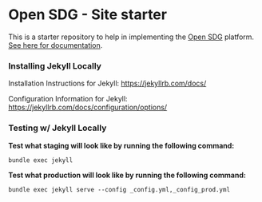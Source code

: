 # Open SDG - Site starter

This is a starter repository to help in implementing the [Open SDG](https://github.com/open-sdg/open-sdg) platform. [See here for documentation](https://open-sdg.readthedocs.io).

### Installing Jekyll Locally

Installation Instructions for Jekyll: https://jekyllrb.com/docs/

Configuration Information for Jekyll: https://jekyllrb.com/docs/configuration/options/

### Testing w/ Jekyll Locally

**Test what staging will look like by running the following command:**

`bundle exec jekyll`

**Test what production will look like by running the following command:**

`bundle exec jekyll serve --config _config.yml,_config_prod.yml`
